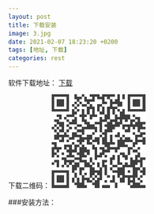 ```yaml
---
layout: post
title: 下载安装
image: 3.jpg
date: 2021-02-07 18:23:20 +0200
tags: [地址, 下载]
categories: rest
---
```

软件下载地址：
   [下载](https://wwa.lanzous.com/i5NSQlt28je)

下载二维码：
    ![下载二维码：](../images/download%20.png "下载二维码")

###安装方法：

